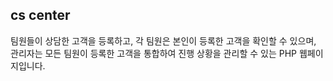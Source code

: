 ## cs center


팀원들이 상담한 고객을 등록하고, 각 팀원은 본인이 등록한 고객을 확인할 수 있으며, 관리자는 모든 팀원이 등록한 고객을 통합하여 진행 상황을 관리할 수 있는 PHP 웹페이지입니다.
